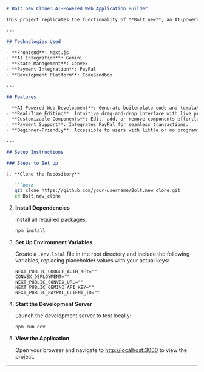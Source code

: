 
```markdown
# Bolt.new Clone: AI-Powered Web Application Builder

This project replicates the functionality of **Bolt.new**, an AI-powered browser-based tool that enables users to create web applications without extensive coding knowledge. Built using modern frameworks and tools, this project demonstrates the potential of AI in simplifying web development.

---

## Technologies Used

- **Frontend**: Next.js
- **AI Integration**: Gemini
- **State Management**: Convex
- **Payment Integration**: PayPal
- **Development Platform**: CodeSandbox

---

## Features

- **AI-Powered Web Development**: Generate boilerplate code and templates using AI.
- **Real-Time Editing**: Intuitive drag-and-drop interface with live preview capabilities.
- **Customizable Components**: Edit, add, or remove components effortlessly.
- **Payment Support**: Integrates PayPal for seamless transactions.
- **Beginner-Friendly**: Accessible to users with little or no programming experience.

---

## Setup Instructions

### Steps to Set Up

1. **Clone the Repository**

   ```bash
   git clone https://github.com/your-username/Bolt.new_clone.git
   cd Bolt.new_clone
   ```

2. **Install Dependencies**

   Install all required packages:

   ```bash
   npm install
   ```

3. **Set Up Environment Variables**

   Create a `.env.local` file in the root directory and include the following variables, replacing placeholder values with your actual keys:

   ```dotenv
   NEXT_PUBLIC_GOOGLE_AUTH_KEY=""
   CONVEX_DEPLOYMENT=""
   NEXT_PUBLIC_CONVEX_URL=""
   NEXT_PUBLIC_GEMINI_API_KEY=""
   NEXT_PUBLIC_PAYPAL_CLIENT_ID=""
   ```

4. **Start the Development Server**

   Launch the development server to test locally:

   ```bash
   npm run dev
   ```

5. **View the Application**

   Open your browser and navigate to [http://localhost:3000](http://localhost:3000) to view the project.

---


